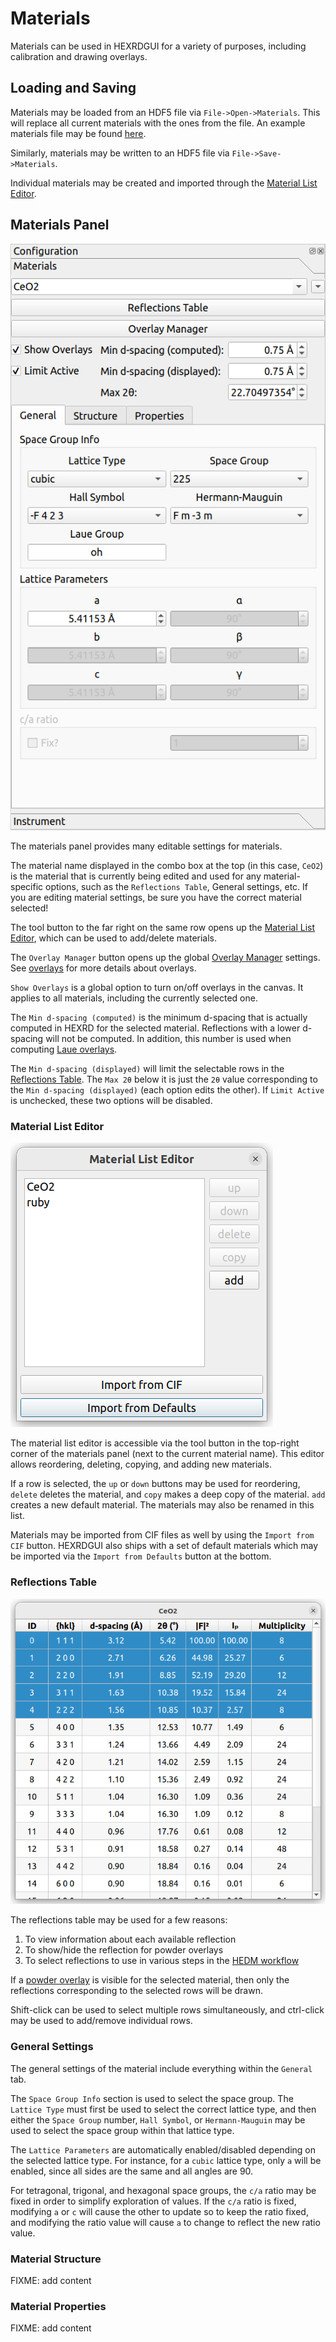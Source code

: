 # Materials

Materials can be used in HEXRDGUI for a variety of purposes, including calibration
and drawing overlays.

## Loading and Saving

Materials may be loaded from an HDF5 file via `File->Open->Materials`.
This will replace all current materials with the ones from the file.
An example materials file may be found [here](https://github.com/HEXRD/hexrdgui/blob/master/hexrd/ui/resources/materials/materials.h5).

Similarly, materials may be written to an HDF5 file via `File->Save->Materials`.

Individual materials may be created and imported through the
[Material List Editor](#material-list-editor).

## Materials Panel

![Materials Panel](img/materials_panel.png)

The materials panel provides many editable settings for materials.

The material name displayed in the combo box at the top (in this case, `CeO2`)
is the material that is currently being edited and used for any material-specific
options, such as the `Reflections Table`, General settings, etc. If you are
editing material settings, be sure you have the correct material selected!

The tool button to the far right on the same row opens up the
[Material List Editor](#material-list-editor), which can be used to add/delete
materials.

The `Overlay Manager` button opens up the global
[Overlay Manager](overlays.md#overlay-manager) settings. See
[overlays](overlays.md) for more details about overlays.

`Show Overlays` is a global option to turn on/off overlays in the canvas. It
applies to all materials, including the currently selected one.

The `Min d-spacing (computed)` is the minimum d-spacing that is actually computed
in HEXRD for the selected material. Reflections with a lower d-spacing will not be
computed. In addition, this number is used when computing
[Laue overlays](overlays.md#laue-overlays).

The `Min d-spacing (displayed)` will limit the selectable rows in the
[Reflections Table](#reflections-table). The `Max 2θ` below it is just
the `2θ` value corresponding to the `Min d-spacing (displayed)` (each
option edits the other). If `Limit Active` is unchecked, these two options
will be disabled.

### Material List Editor

![Material List Editor](img/material_list_editor.png)

The material list editor is accessible via the tool button in the top-right
corner of the materials panel (next to the current material name). This
editor allows reordering, deleting, copying, and adding new materials.

If a row is selected, the `up` or `down` buttons may be used for reordering,
`delete` deletes the material, and `copy` makes a deep copy of the material.
`add` creates a new default material. The materials may also be renamed in
this list.

Materials may be imported from CIF files as well by using the `Import from CIF`
button. HEXRDGUI also ships with a set of default materials which may be
imported via the `Import from Defaults` button at the bottom.

### Reflections Table

![Reflections Table](img/reflections_table.png)

The reflections table may be used for a few reasons:

1. To view information about each available reflection
2. To show/hide the reflection for powder overlays
3. To select reflections to use in various steps in the [HEDM workflow](../hedm/indexing.md)

If a [powder overlay](overlays.md#powder-overlays) is visible for the selected
material, then only the reflections corresponding to the selected rows will be drawn.

Shift-click can be used to select multiple rows simultaneously, and ctrl-click may
be used to add/remove individual rows.

### General Settings

The general settings of the material include everything within the `General`
tab.

The `Space Group Info` section is used to select the space group. The `Lattice Type`
must first be used to select the correct lattice type, and then either the
`Space Group` number, `Hall Symbol`, or `Hermann-Mauguin` may be used to select
the space group within that lattice type.

The `Lattice Parameters` are automatically enabled/disabled depending on the selected
lattice type. For instance, for a `cubic` lattice type, only `a` will be enabled,
since all sides are the same and all angles are 90.

For tetragonal, trigonal, and hexagonal space groups, the `c/a` ratio may be fixed
in order to simplify exploration of values. If the `c/a` ratio is fixed, modifying
`a` or `c` will cause the other to update so to keep the ratio fixed, and modifying
the ratio value will cause `a` to change to reflect the new ratio value.

### Material Structure

FIXME: add content

### Material Properties

FIXME: add content
